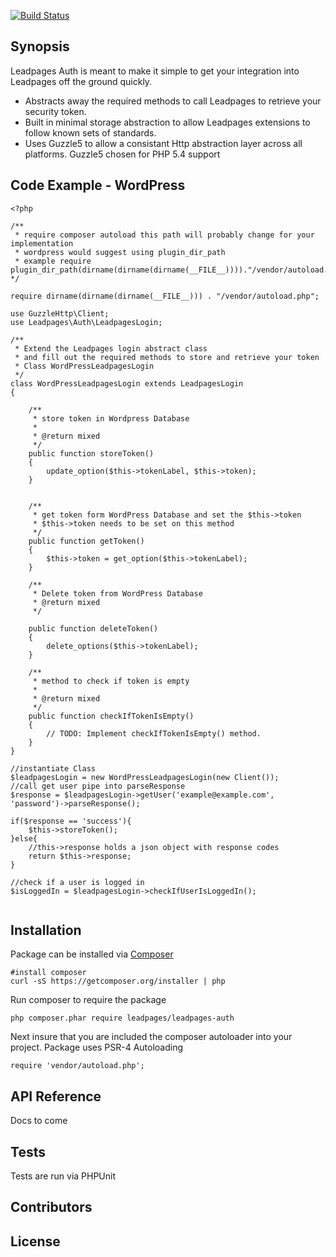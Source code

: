 [![Build Status](https://travis-ci.org/LeadPages/php_auth_package.svg?branch=master)](https://travis-ci.org/LeadPages/php_auth_package)

## Synopsis

Leadpages Auth is meant to make it simple to get your integration into Leadpages off the ground quickly.
* Abstracts away the required methods to call Leadpages to retrieve your security token.
* Built in minimal storage abstraction to allow Leadpages extensions to follow known sets of standards.
* Uses Guzzle5 to allow a consistant Http abstraction layer across all platforms. Guzzle5 chosen for PHP 5.4 support

## Code Example - WordPress

```
<?php

/**
 * require composer autoload this path will probably change for your implementation
 * wordpress would suggest using plugin_dir_path
 * example require plugin_dir_path(dirname(dirname(dirname(__FILE__))))."/vendor/autoload.php";
*/

require dirname(dirname(dirname(__FILE__))) . "/vendor/autoload.php";

use GuzzleHttp\Client;
use Leadpages\Auth\LeadpagesLogin;

/**
 * Extend the Leadpages login abstract class
 * and fill out the required methods to store and retrieve your token
 * Class WordPressLeadpagesLogin
 */
class WordPressLeadpagesLogin extends LeadpagesLogin
{

    /**
     * store token in Wordpress Database
     *
     * @return mixed
     */
    public function storeToken()
    {
        update_option($this->tokenLabel, $this->token);
    }


    /**
     * get token form WordPress Database and set the $this->token
     * $this->token needs to be set on this method
     */
    public function getToken()
    {
        $this->token = get_option($this->tokenLabel);
    }

    /**
     * Delete token from WordPress Database
     * @return mixed
     */
     
    public function deleteToken()
    {
        delete_options($this->tokenLabel);
    }

    /**
     * method to check if token is empty
     *
     * @return mixed
     */
    public function checkIfTokenIsEmpty()
    {
        // TODO: Implement checkIfTokenIsEmpty() method.
    }
}

//instantiate Class
$leadpagesLogin = new WordPressLeadpagesLogin(new Client());
//call get user pipe into parseResponse
$response = $leadpagesLogin->getUser('example@example.com', 'password')->parseResponse();

if($response == 'success'){
    $this->storeToken();
}else{
    //this->response holds a json object with response codes
    return $this->response;
}

//check if a user is logged in
$isLoggedIn = $leadpagesLogin->checkIfUserIsLoggedIn();


```


## Installation

Package can be installed via [Composer](https://getcomposer.org/)

```
#install composer
curl -sS https://getcomposer.org/installer | php
```

Run composer to require the package

```
php composer.phar require leadpages/leadpages-auth
```

Next insure that you are included the composer autoloader into your project. Package uses PSR-4 Autoloading
```
require 'vendor/autoload.php';
```

## API Reference

Docs to come

## Tests

Tests are run via PHPUnit

## Contributors

## License


